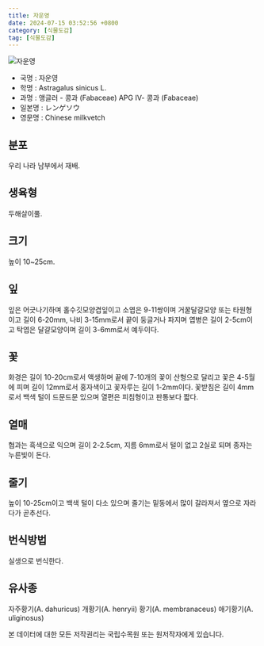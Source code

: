 ```yaml
---
title: 자운영
date: 2024-07-15 03:52:56 +0800
category: [식물도감]
tag: [식물도감]
---
```




![자운영](/fileUpload/plants/basic/Leguminosae/Astragalus/1904/1904_1_th2.jpg)
- 국명 : 자운영
- 학명 : Astragalus sinicus L.
- 과명 : 앵글러 - 콩과 (Fabaceae) APG Ⅳ- 콩과 (Fabaceae)
- 일본명 : レンゲソウ
- 영문명 : Chinese milkvetch


## 분포
우리 나라 남부에서 재배.
## 생육형
두해살이풀.
## 크기
높이 10~25cm.
## 잎
잎은 어긋나기하며 홀수깃모양겹잎이고 소엽은 9-11쌍이며 거꿀달걀모양 또는 타원형이고 길이 6-20mm, 나비 3-15mm로서 끝이 둥글거나 파지며 엽병은 길이 2-5cm이고 탁엽은 달걀모양이며 길이 3-6mm로서 예두이다.
## 꽃
화경은 길이 10-20cm로서 액생하며 끝에 7-10개의 꽃이 산형으로 달리고 꽃은 4-5월에 피며 길이 12mm로서 홍자색이고 꽃자루는 길이 1-2mm이다. 꽃받침은 길이 4mm로서 백색 털이 드문드문 있으며 열편은 피침형이고 판통보다 짧다.
## 열매
협과는 흑색으로 익으며 길이 2-2.5cm, 지름 6mm로서 털이 없고 2실로 되며 종자는 누른빛이 돈다.
## 줄기
높이 10-25cm이고 백색 털이 다소 있으며 줄기는 밑동에서 많이 갈라져서 옆으로 자라다가 곧추선다.
## 번식방법
실생으로 번식한다.
## 유사종
자주황기(A. dahuricus)개황기(A. henryii)황기(A. membranaceus)애기황기(A. uliginosus)






본 데이터에 대한 모든 저작권리는 국립수목원 또는 원저작자에게 있습니다.
